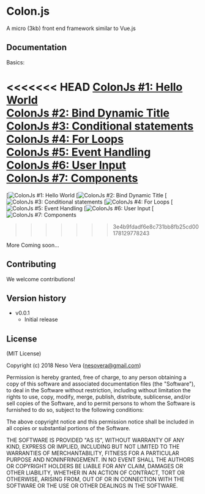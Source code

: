 Colon.js
===========

A micro (3kb) front end framework similar to Vue.js

Documentation
------------

Basics: 

<<<<<<< HEAD
[ColonJs #1: Hello World](https://htmlpen.com/nesovera/colonjs-hello-world/editor/)<br/>
[ColonJs #2: Bind Dynamic Title](https://htmlpen.com/nesovera/colonjs-bind-title/editor/)<br/>
[ColonJs #3: Conditional statements](https://htmlpen.com/nesovera/colonjs-if-statement/editor/)<br/>
[ColonJs #4: For Loops](https://htmlpen.com/nesovera/colonjs-for-loop/editor/)<br/>
[ColonJs #5: Event Handling](https://htmlpen.com/nesovera/colonjs-events/editor/)<br/>
[ColonJs #6: User Input](https://htmlpen.com/nesovera/colonjs-user-input/editor/)<br/>
[ColonJs #7: Components](https://htmlpen.com/nesovera/colonjs-components/editor/)<br/>
=======
[![ColonJs #1: Hello World](https://htmlpen.com/nesovera/colonjs-hello-world/editor/)
[![ColonJs #2: Bind Dynamic Title](https://htmlpen.com/nesovera/colonjs-bind-title/editor/)
[![ColonJs #3: Conditional statements](https://htmlpen.com/nesovera/colonjs-if-statement/)
[![ColonJs #4: For Loops](https://htmlpen.com/nesovera/colonjs-for-loop/)
[![ColonJs #5: Event Handling](https://htmlpen.com/nesovera/colonjs-events/)
[![ColonJs #6: User Input](https://htmlpen.com/nesovera/colonjs-user-input/)
[![ColonJs #7: Components](https://htmlpen.com/nesovera/colonjs-components/)
>>>>>>> 3e4b9fdadf6e8c731bb8fb25cd00178129778243

More Coming soon...


Contributing
------------

We welcome contributions!


Version history
---------------

* v0.0.1
	- Initial release


License
-------

(MIT License)

Copyright (c) 2018 Neso Vera (nesovera@gmail.com)

Permission is hereby granted, free of charge, to any person obtaining a copy of this software and associated documentation files (the "Software"), to deal in the Software without restriction, including without limitation the rights to use, copy, modify, merge, publish, distribute, sublicense, and/or sell copies of the Software, and to permit persons to whom the Software is furnished to do so, subject to the following conditions:

The above copyright notice and this permission notice shall be included in all copies or substantial portions of the Software.

THE SOFTWARE IS PROVIDED "AS IS", WITHOUT WARRANTY OF ANY KIND, EXPRESS OR IMPLIED, INCLUDING BUT NOT LIMITED TO THE WARRANTIES OF MERCHANTABILITY, FITNESS FOR A PARTICULAR PURPOSE AND NONINFRINGEMENT. IN NO EVENT SHALL THE AUTHORS OR COPYRIGHT HOLDERS BE LIABLE FOR ANY CLAIM, DAMAGES OR OTHER LIABILITY, WHETHER IN AN ACTION OF CONTRACT, TORT OR OTHERWISE, ARISING FROM, OUT OF OR IN CONNECTION WITH THE SOFTWARE OR THE USE OR OTHER DEALINGS IN THE SOFTWARE.